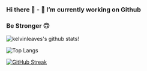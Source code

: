 ### Hi there 👋 - 🔭 I’m currently working on Github
### Be Stronger 🙃
![kelvinleaves's github stats](https://github-readme-stats.vercel.app/api?username=kelvinleaves&theme=graywhite&count_private=true&show_icons=true&line_height=40)!

![Top Langs](https://github-readme-stats.vercel.app/api/top-langs/?username=KelvinXu&theme=graywhite)

[![GitHub Streak](https://github-readme-streak-stats.herokuapp.com?user=kelvinleaves&theme=graywhite&hide_border=false)](https://git.io/streak-stats)
